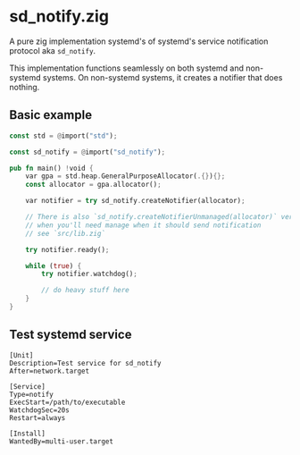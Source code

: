 # sd_notify.zig

A pure zig implementation systemd's of systemd's service notification protocol aka `sd_notify`.

This implementation functions seamlessly on both systemd and non-systemd systems. On non-systemd systems, it creates a notifier that does nothing.

## Basic example

```rs
const std = @import("std");

const sd_notify = @import("sd_notify");

pub fn main() !void {
    var gpa = std.heap.GeneralPurposeAllocator(.{}){};
    const allocator = gpa.allocator();

    var notifier = try sd_notify.createNotifier(allocator);

    // There is also `sd_notify.createNotifierUnmanaged(allocator)` version
    // when you'll need manage when it should send notification
    // see `src/lib.zig`

    try notifier.ready();

    while (true) {
        try notifier.watchdog();

        // do heavy stuff here
    }
}
```

## Test systemd service
```
[Unit]
Description=Test service for sd_notify
After=network.target

[Service]
Type=notify
ExecStart=/path/to/executable
WatchdogSec=20s
Restart=always

[Install]
WantedBy=multi-user.target
```